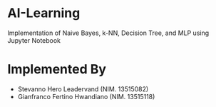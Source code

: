 # AI-Learning
Implementation of Naive Bayes, k-NN, Decision Tree, and MLP using Jupyter Notebook

# Implemented By
- Stevanno Hero Leadervand      (NIM. 13515082)
- Gianfranco Fertino Hwandiano  (NIM. 13515118)
